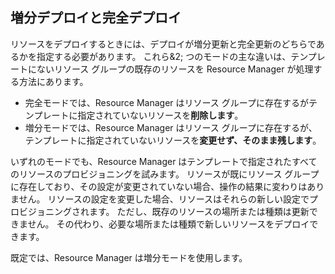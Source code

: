 ## <a name="incremental-and-complete-deployments"></a>増分デプロイと完全デプロイ
リソースをデプロイするときには、デプロイが増分更新と完全更新のどちらであるかを指定する必要があります。 これら&2; つのモードの主な違いは、テンプレートにないリソース グループの既存のリソースを Resource Manager が処理する方法にあります。

* 完全モードでは、Resource Manager はリソース グループに存在するがテンプレートに指定されていないリソースを**削除します**。 
* 増分モードでは、Resource Manager はリソース グループに存在するが、テンプレートに指定されていないリソースを**変更せず、そのまま残します**。

いずれのモードでも、Resource Manager はテンプレートで指定されたすべてのリソースのプロビジョニングを試みます。 リソースが既にリソース グループに存在しており、その設定が変更されていない場合、操作の結果に変わりはありません。 リソースの設定を変更した場合、リソースはそれらの新しい設定でプロビジョニングされます。 ただし、既存のリソースの場所または種類は更新できません。 その代わり、必要な場所または種類で新しいリソースをデプロイできます。

既定では、Resource Manager は増分モードを使用します。


